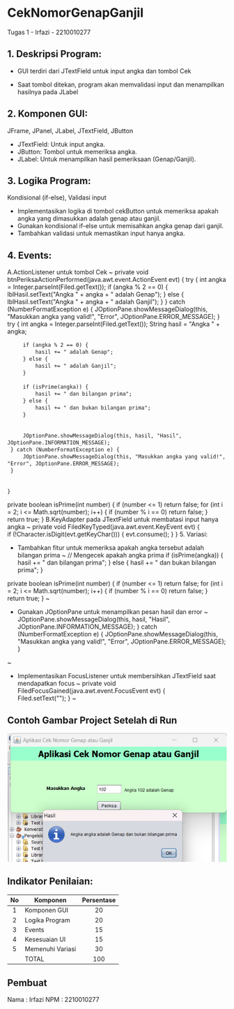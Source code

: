 # CekNomorGenapGanjil
 Tugas 1 - Irfazi - 2210010277

## 1. Deskripsi Program:
* GUI terdiri dari JTextField untuk input angka dan tombol Cek

* Saat tombol ditekan, program akan memvalidasi input dan
menampilkan hasilnya pada JLabel

## 2. Komponen GUI: 
JFrame, JPanel, JLabel, JTextField, JButton
- JTextField: Untuk input angka.
- JButton: Tombol untuk memeriksa angka.
- JLabel: Untuk menampilkan hasil pemeriksaan (Genap/Ganjil). 

## 3. Logika Program: 
Kondisional (if-else), Validasi input
- Implementasikan logika di tombol cekButton untuk memeriksa apakah angka yang dimasukkan adalah genap atau ganjil.
- Gunakan kondisional if-else untuk memisahkan angka genap dari ganjil.
- Tambahkan validasi untuk memastikan input hanya angka.

## 4. Events:
A.ActionListener untuk tombol Cek
~
private void btnPeriksaActionPerformed(java.awt.event.ActionEvent evt) { 
try {
    int angka = Integer.parseInt(Filed.getText());
    if (angka % 2 == 0) {
        lblHasil.setText("Angka " + angka + " adalah Genap");
    } else {
        lblHasil.setText("Angka " + angka + " adalah Ganjil");
    }
} catch (NumberFormatException e) {
    JOptionPane.showMessageDialog(this, "Masukkan angka yang valid!", "Error", JOptionPane.ERROR_MESSAGE);
}
        try {
         int angka = Integer.parseInt(Filed.getText());
         String hasil = "Angka " + angka;

         if (angka % 2 == 0) {
             hasil += " adalah Genap";
         } else {
             hasil += " adalah Ganjil";
         }

         if (isPrime(angka)) {
             hasil += " dan bilangan prima";
         } else {
             hasil += " dan bukan bilangan prima";
         }


         JOptionPane.showMessageDialog(this, hasil, "Hasil", JOptionPane.INFORMATION_MESSAGE);
     } catch (NumberFormatException e) {
         JOptionPane.showMessageDialog(this, "Masukkan angka yang valid!", "Error", JOptionPane.ERROR_MESSAGE);
     }


    }                                          
private boolean isPrime(int number) {
        if (number <= 1) return false;
        for (int i = 2; i <= Math.sqrt(number); i++) {
            if (number % i == 0) return false;
        }
        return true;
     }
B.KeyAdapter pada JTextField untuk membatasi input hanya angka
~
private void FiledKeyTyped(java.awt.event.KeyEvent evt) {                               
        if (!Character.isDigit(evt.getKeyChar())) {
         evt.consume();
     }
    }
5. Variasi:
* Tambahkan fitur untuk memeriksa apakah angka tersebut adalah bilangan prima
~
// Mengecek apakah angka prima
    if (isPrime(angka)) {
             hasil += " dan bilangan prima";
         } else {
             hasil += " dan bukan bilangan prima";
         }
  
private boolean isPrime(int number) {
        if (number <= 1) return false;
        for (int i = 2; i <= Math.sqrt(number); i++) {
            if (number % i == 0) return false;
        }
        return true;
     }
 ~
* Gunakan JOptionPane untuk menampilkan pesan hasil dan error
 ~
JOptionPane.showMessageDialog(this, hasil, "Hasil", JOptionPane.INFORMATION_MESSAGE);
     } catch (NumberFormatException e) {
         JOptionPane.showMessageDialog(this, "Masukkan angka yang valid!", "Error", JOptionPane.ERROR_MESSAGE);
     }

~
* Implementasikan FocusListener untuk membersihkan JTextField saat mendapatkan focus
~
private void FiledFocusGained(java.awt.event.FocusEvent evt) {                                  
    Filed.setText("");
    } 
~

## Contoh Gambar Project Setelah di Run
![](https://github.com/Irfazi/CekNomorGenapGanjil/blob/main/Screenshot%202024-11-17%20171700.png)
 

## Indikator Penilaian:

| No  | Komponen         |  Persentase  |
| :-: | --------------   |   :-----:    |
|  1  | Komponen GUI     |    20    |
|  2  | Logika Program   |    20    |
|  3  | Events           |    15    |
|  4  | Kesesuaian UI    |    15    |
|  5  | Memenuhi Variasi |    30    |
|     | TOTAL        | 100 |

## Pembuat

Nama   : Irfazi
NPM    : 2210010277




